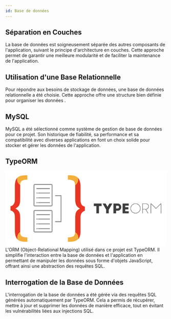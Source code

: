 ```yaml
---
id: Base de données
---
```

## Séparation en Couches
La base de données est soigneusement séparée des autres composants de l'application, suivant le principe d'architecture en couches. Cette approche permet de garantir une meilleure modularité et de faciliter la maintenance de l'application.

## Utilisation d'une Base Relationnelle
Pour répondre aux besoins de stockage de données, une base de données relationnelle a été choisie. Cette approche offre une structure bien définie pour organiser les données .

## MySQL
MySQL a été sélectionné comme système de gestion de base de données pour ce projet. Son historique de fiabilité, sa performance et sa compatibilité avec diverses applications en font un choix solide pour stocker et gérer les données de l'application.

## TypeORM
![typeorm](../static/img/typeorm.png)  
L'ORM (Object-Relational Mapping) utilisé dans ce projet est TypeORM. Il simplifie l'interaction entre la base de données et l'application en permettant de manipuler les données sous forme d'objets JavaScript, offrant ainsi une abstraction des requêtes SQL.

## Interrogation de la Base de Données
L'interrogation de la base de données a été gérée via des requêtes SQL générées automatiquement par TypeORM. Cela a permis de récupérer, mettre à jour et supprimer les données de manière efficace, tout en évitant les vulnérabilités liées aux injections SQL.
